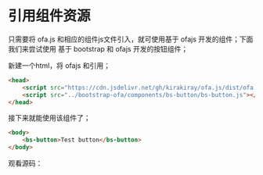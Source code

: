 # 引用组件资源

只需要将 ofa.js 和相应的组件js文件引入，就可使用基于 ofajs 开发的组件；下面我们来尝试使用 基于 bootstrap 和 ofajs 开发的按钮组件；

<!-- > 当然，你可以将相应的资源下载到你的项目内引用； -->

新建一个html，将 ofajs 和引用；

```html
<head>
    <script src="https://cdn.jsdelivr.net/gh/kirakiray/ofa.js/dist/ofa.js"></script>
    <script src="../bootstrap-ofa/components/bs-button/bs-button.js"></script>
</head>
```

接下来就能使用该组件了；

```html
<body>
    <bs-button>Test button</bs-button>
</body>
```

观看源码：

 <code-view src="demo/chapter1/demo1/demo.json" style="height:500px;"></code-view>
